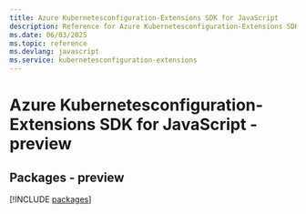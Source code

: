 ```yaml
---
title: Azure Kubernetesconfiguration-Extensions SDK for JavaScript
description: Reference for Azure Kubernetesconfiguration-Extensions SDK for JavaScript
ms.date: 06/03/2025
ms.topic: reference
ms.devlang: javascript
ms.service: kubernetesconfiguration-extensions
---
```

# Azure Kubernetesconfiguration-Extensions SDK for JavaScript - preview
## Packages - preview
[!INCLUDE [packages](kubernetesconfiguration-extensions-index.md)]